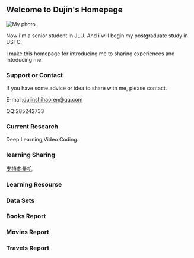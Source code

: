 ## Welcome to Dujin's Homepage
![My photo](./Images/homepage/me.jpg)

Now i'm a senior student in JLU.
And i will begin my postgraduate study in USTC.

I make this homepage for introducing me to sharing experiences and intoducing me.

### Support or Contact

If you have some advice or idea to share with me, please contact.

E-mail:dujinshihaoren@qq.com

QQ:285242733

### Current Research

Deep Learning,Video Coding.

### learning Sharing
[支持向量机](./Sharing_Learning/2019/SVM_learning.md).

### Learning Resourse

### Data Sets

### Books Report

### Movies Report

### Travels Report



